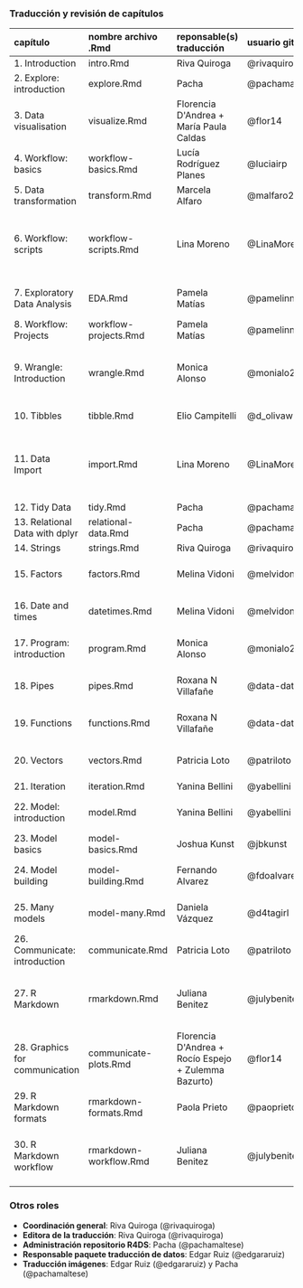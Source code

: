### Traducción y revisión de capítulos

| capítulo | nombre archivo .Rmd | reponsable(s) traducción | usuario github | estado traducción | revisión|
|:---------|:-------------------|:------------------------|:-----------------|:----------------|:-----------|
| 1. Introduction | intro.Rmd | Riva Quiroga | @rivaquiroga | pendiente | |
| 2. Explore: introduction | explore.Rmd | Pacha | @pachamaltese | lista | no revisado |
| 3. Data visualisation | visualize.Rmd | Florencia D'Andrea + María Paula Caldas| @flor14 | lista | primera revisión lista |
| 4. Workflow: basics | workflow-basics.Rmd | Lucía Rodríguez Planes | @luciairp| lista | falta incorporar sugerencias |
| 5. Data transformation| transform.Rmd | Marcela Alfaro | @malfaro2| lista | chequear merge |
| 6. Workflow: scripts | workflow-scripts.Rmd | Lina Moreno | @LinaMorenoAzocar | lista | PR cerrado mientras se resuelven problemas para hacer _merge_ |
| 7. Exploratory Data Analysis | EDA.Rmd | Pamela Matías | @pamelinni | lista | falta segund* revisor* |
| 8. Workflow: Projects | workflow-projects.Rmd | Pamela Matías | @pamelinni | lista | en revisión |
| 9. Wrangle: Introduction | wrangle.Rmd | Monica Alonso | @monialo2000 | lista | chequear merge (problemas con el deploy) |
| 10. Tibbles | tibble.Rmd| Elio Campitelli | @d_olivaw | lista| primera revisión |
| 11. Data Import | import.Rmd| Lina Moreno | @LinaMorenoAzocar | lista | PR cerrado mientras se resuelven problemas para hacer _merge_ |
| 12. Tidy Data | tidy.Rmd | Pacha | @pachamaltese | parcial | no revisado |
| 13. Relational Data with dplyr | relational-data.Rmd | Pacha | @pachamaltese | pendiente | |
| 14. Strings | strings.Rmd | Riva Quiroga| @rivaquiroga | pendiente | |
| 15. Factors | factors.Rmd | Melina Vidoni | @melvidoni | lista | primera revisión lista |
| 16. Date and times| datetimes.Rmd | Melina Vidoni | @melvidoni | lista | primera revisión lista |
| 17. Program: introduction | program.Rmd | Monica Alonso | @monialo2000 | lista | primera revisión lista|
| 18. Pipes | pipes.Rmd | Roxana N Villafañe | @data-datum | lista | falta incorporar cambios |
| 19. Functions | functions.Rmd | Roxana N Villafañe | @data-datum | lista | falta segund* revisor* |
| 20. Vectors | vectors.Rmd | Patricia Loto | @patriloto | lista | falta segund* revisor* |
| 21. Iteration | iteration.Rmd | Yanina Bellini | @yabellini | pendiente | |
| 22. Model: introduction | model.Rmd | Yanina Bellini | @yabellini | lista | primera revisión lista |
| 23. Model basics | model-basics.Rmd | Joshua Kunst| @jbkunst | pendiente | |
| 24. Model building| model-building.Rmd | Fernando Alvarez| @fdoalvarez6 | lista | pendiente incorporar sugerencias |
| 25. Many models | model-many.Rmd| Daniela Vázquez | @d4tagirl| lista | primera revisión lista |
| 26. Communicate: introduction | communicate.Rmd | Patricia Loto | @patriloto | lista | chequear _merge_ |
| 27. R Markdown| rmarkdown.Rmd | Juliana Benitez | @julybenitez | lista | falta asignar revisor*s. Problemas con el _build_ |
| 28. Graphics for communication | communicate-plots.Rmd | Florencia D'Andrea + Rocío Espejo + Zulemma Bazurto) | @flor14 | lista | primera revisión lista |
| 29. R Markdown formats| rmarkdown-formats.Rmd | Paola Prieto| @paoprieto | lista | pendiente segund* revisor*|
| 30. R Markdown workflow | rmarkdown-workflow.Rmd | Juliana Benitez | @julybenitez | lista | falta asignar revisor*s. Problemas con el _build_ |

### Otros roles

- **Coordinación general**: Riva Quiroga (@rivaquiroga)
- **Editora de la traducción**: Riva Quiroga (@rivaquiroga)
- **Administración repositorio R4DS**: Pacha (@pachamaltese)
- **Responsable paquete traducción de datos**: Edgar Ruiz (@edgararuiz)
- **Traducción imágenes**: Edgar Ruiz (@edgararuiz) y Pacha (@pachamaltese)
